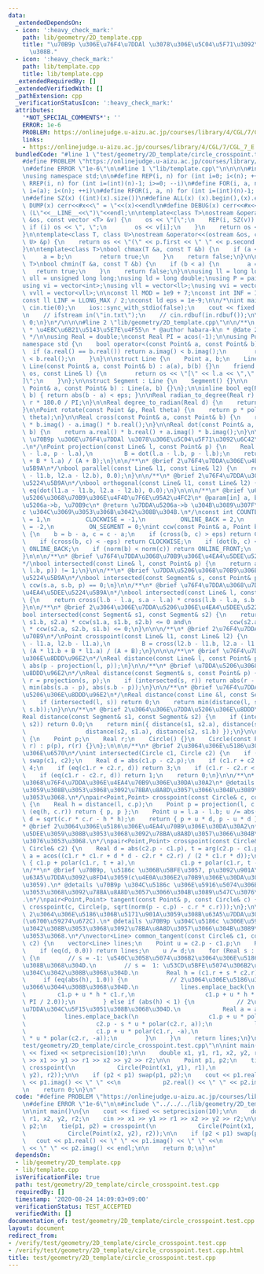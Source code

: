 ```yaml
---
data:
  _extendedDependsOn:
  - icon: ':heavy_check_mark:'
    path: lib/geometry/2D_template.cpp
    title: "\u70B9p \u306E\u76F4\u7DDAl \u3078\u306E\u5C04\u5F71\u3092\u6C42\u3081\
      \u308B."
  - icon: ':heavy_check_mark:'
    path: lib/template.cpp
    title: lib/template.cpp
  _extendedRequiredBy: []
  _extendedVerifiedWith: []
  _pathExtension: cpp
  _verificationStatusIcon: ':heavy_check_mark:'
  attributes:
    '*NOT_SPECIAL_COMMENTS*': ''
    ERROR: 1e-6
    PROBLEM: https://onlinejudge.u-aizu.ac.jp/courses/library/4/CGL/7/CGL_7_E
    links:
    - https://onlinejudge.u-aizu.ac.jp/courses/library/4/CGL/7/CGL_7_E
  bundledCode: "#line 1 \"test/geometry/2D_template/circle_crosspoint.test.cpp\"\n\
    #define PROBLEM \"https://onlinejudge.u-aizu.ac.jp/courses/library/4/CGL/7/CGL_7_E\"\
    \n#define ERROR \"1e-6\"\n\n#line 1 \"lib/template.cpp\"\n\n\n\n#include <bits/stdc++.h>\n\
    \nusing namespace std;\n\n#define REP(i, n) for (int i=0; i<(n); ++i)\n#define\
    \ RREP(i, n) for (int i=(int)(n)-1; i>=0; --i)\n#define FOR(i, a, n) for (int\
    \ i=(a); i<(n); ++i)\n#define RFOR(i, a, n) for (int i=(int)(n)-1; i>=(a); --i)\n\
    \n#define SZ(x) ((int)(x).size())\n#define ALL(x) (x).begin(),(x).end()\n\n#define\
    \ DUMP(x) cerr<<#x<<\" = \"<<(x)<<endl\n#define DEBUG(x) cerr<<#x<<\" = \"<<(x)<<\"\
    \ (L\"<<__LINE__<<\")\"<<endl;\n\ntemplate<class T>\nostream &operator<<(ostream\
    \ &os, const vector <T> &v) {\n    os << \"[\";\n    REP(i, SZ(v)) {\n       \
    \ if (i) os << \", \";\n        os << v[i];\n    }\n    return os << \"]\";\n\
    }\n\ntemplate<class T, class U>\nostream &operator<<(ostream &os, const pair <T,\
    \ U> &p) {\n    return os << \"(\" << p.first << \" \" << p.second << \")\";\n\
    }\n\ntemplate<class T>\nbool chmax(T &a, const T &b) {\n    if (a < b) {\n   \
    \     a = b;\n        return true;\n    }\n    return false;\n}\n\ntemplate<class\
    \ T>\nbool chmin(T &a, const T &b) {\n    if (b < a) {\n        a = b;\n     \
    \   return true;\n    }\n    return false;\n}\n\nusing ll = long long;\nusing\
    \ ull = unsigned long long;\nusing ld = long double;\nusing P = pair<int, int>;\n\
    using vi = vector<int>;\nusing vll = vector<ll>;\nusing vvi = vector<vi>;\nusing\
    \ vvll = vector<vll>;\n\nconst ll MOD = 1e9 + 7;\nconst int INF = INT_MAX / 2;\n\
    const ll LINF = LLONG_MAX / 2;\nconst ld eps = 1e-9;\n\n/*\nint main() {\n   \
    \ cin.tie(0);\n    ios::sync_with_stdio(false);\n    cout << fixed << setprecision(10);\n\
    \n    // ifstream in(\"in.txt\");\n    // cin.rdbuf(in.rdbuf());\n\n    return\
    \ 0;\n}\n*/\n\n\n#line 2 \"lib/geometry/2D_template.cpp\"\n\n/**\n * @brief\n\
    \ * \u4E8C\u6B21\u5143\u5E7E\u4F55\n * @author habara-k\n * @date 2020/05/05\n\
    \ */\n\nusing Real = double;\nconst Real PI = acos(-1);\n\nusing Point = complex<Real>;\n\
    namespace std {\n    bool operator<(const Point& a, const Point& b) {\n      \
    \  if (a.real() == b.real()) return a.imag() < b.imag();\n        return a.real()\
    \ < b.real();\n    }\n}\n\nstruct Line {\n    Point a, b;\n    Line() {}\n   \
    \ Line(const Point& a, const Point& b) : a(a), b(b) {}\n    friend ostream& operator<<(ostream&\
    \ os, const Line& l) {\n        return os << \"[\" << l.a << \",\" << l.b << \"\
    ]\";\n    }\n};\n\nstruct Segment : Line {\n    Segment() {}\n\n    Segment(const\
    \ Point& a, const Point& b) : Line(a, b) {}\n};\n\ninline bool eq(Real a, Real\
    \ b) { return abs(b - a) < eps; }\n\nReal radian_to_degree(Real r) {\n    return\
    \ r * 180.0 / PI;\n}\n\nReal degree_to_radian(Real d) {\n    return d * PI / 180.0;\n\
    }\n\nPoint rotate(const Point &p, Real theta) {\n    return p * polar((Real)1.0,\
    \ theta);\n}\n\nReal cross(const Point& a, const Point& b) {\n    return a.real()\
    \ * b.imag() - a.imag() * b.real();\n}\n\nReal dot(const Point& a, const Point&\
    \ b) {\n    return a.real() * b.real() + a.imag() * b.imag();\n}\n\n\n/**\n* @brief\
    \ \u70B9p \u306E\u76F4\u7DDAl \u3078\u306E\u5C04\u5F71\u3092\u6C42\u3081\u308B\
    .\n*/\nPoint projection(const Line& l, const Point& p) {\n    Real A = dot(l.b\
    \ - l.a, p - l.a),\n         B = dot(l.a - l.b, p - l.b);\n    return (A * l.b\
    \ + B * l.a) / (A + B);\n}\n\n/**\n* @brief 2\u76F4\u7DDA\u306E\u4E26\u884C\u5224\
    \u5B9A\n*/\nbool parallel(const Line& l1, const Line& l2) {\n    return eq(cross(l1.a\
    \ - l1.b, l2.a - l2.b), 0.0);\n}\n\n/**\n* @brief 2\u76F4\u7DDA\u306E\u76F4\u884C\
    \u5224\u5B9A\n*/\nbool orthogonal(const Line& l1, const Line& l2) {\n    return\
    \ eq(dot(l1.a - l1.b, l2.a - l2.b), 0.0);\n}\n\n\n/**\n* @brief \u6709\u5411\u7DDA\
    \u5206\u3068\u70B9\u306E\u4F4D\u7F6E\u95A2\u4FC2\n* @param[in] a, b, c: \u7DDA\
    \u5206a->b, \u70B9c\n* @return \u7DDA\u5206a->b \u304B\u3089\u307F\u3066, \u70B9\
    c \u304C\u3069\u3053\u306B\u3042\u308B\u304B.\n*/\nconst int COUNTER_CLOCKWISE\
    \ = 1,\n          CLOCKWISE = -1,\n          ONLINE_BACK = 2,\n          ONLINE_FRONT\
    \ = -2,\n          ON_SEGMENT = 0;\nint ccw(const Point& a, Point b, Point c)\
    \ {\n    b = b - a, c = c - a;\n    if (cross(b, c) > eps) return COUNTER_CLOCKWISE;\n\
    \    if (cross(b, c) < -eps) return CLOCKWISE;\n    if (dot(b, c) < 0) return\
    \ ONLINE_BACK;\n    if (norm(b) < norm(c)) return ONLINE_FRONT;\n    return ON_SEGMENT;\n\
    }\n\n\n/**\n* @brief \u76F4\u7DDA\u3068\u70B9\u306E\u4EA4\u5DEE\u5224\u5B9A\n\
    */\nbool intersected(const Line& l, const Point& p) {\n    return abs(ccw(l.a,\
    \ l.b, p)) != 1;\n}\n\n/**\n* @brief \u7DDA\u5206\u3068\u70B9\u306E\u4EA4\u5DEE\
    \u5224\u5B9A\n*/\nbool intersected(const Segment& s, const Point& p) {\n    return\
    \ ccw(s.a, s.b, p) == 0;\n}\n\n/**\n* @brief \u76F4\u7DDA\u3068\u7DDA\u5206\u306E\
    \u4EA4\u5DEE\u5224\u5B9A\n*/\nbool intersected(const Line& l, const Segment& s)\
    \ {\n    return cross(l.b - l.a, s.a - l.a) * cross(l.b - l.a, s.b - l.a) < eps;\n\
    }\n\n/**\n* @brief 2\u3064\u306E\u7DDA\u5206\u306E\u4EA4\u5DEE\u5224\u5B9A\n*/\n\
    bool intersected(const Segment& s1, const Segment& s2) {\n    return ccw(s1.a,\
    \ s1.b, s2.a) * ccw(s1.a, s1.b, s2.b) <= 0 and\n           ccw(s2.a, s2.b, s1.a)\
    \ * ccw(s2.a, s2.b, s1.b) <= 0;\n}\n\n\n/**\n* @brief 2\u76F4\u7DDA\u306E\u4EA4\
    \u70B9\n*/\nPoint crosspoint(const Line& l1, const Line& l2) {\n    Real A = cross(l2.a\
    \ - l1.a, l2.b - l1.a),\n         B = cross(l2.b - l1.b, l2.a - l1.b);\n    return\
    \ (A * l1.b + B * l1.a) / (A + B);\n}\n\n\n/**\n* @brief \u76F4\u7DDA\u3068\u70B9\
    \u306E\u8DDD\u96E2\n*/\nReal distance(const Line& l, const Point& p) {\n    return\
    \ abs(p - projection(l, p));\n}\n\n/**\n* @brief \u7DDA\u5206\u3068\u70B9\u306E\
    \u8DDD\u96E2\n*/\nReal distance(const Segment& s, const Point& p) {\n    Point\
    \ r = projection(s, p);\n    if (intersected(s, r)) return abs(r - p);\n    return\
    \ min(abs(s.a - p), abs(s.b - p));\n}\n\n/**\n* @brief \u76F4\u7DDA\u3068\u7DDA\
    \u5206\u306E\u8DDD\u96E2\n*/\nReal distance(const Line &l, const Segment &s) {\n\
    \    if (intersected(l, s)) return 0;\n    return min(distance(l, s.a), distance(l,\
    \ s.b));\n}\n\n/**\n* @brief 2\u3064\u306E\u7DDA\u5206\u306E\u8DDD\u96E2\n*/\n\
    Real distance(const Segment& s1, const Segment& s2) {\n    if (intersected(s1,\
    \ s2)) return 0.0;\n    return min({ distance(s1, s2.a), distance(s1, s2.b),\n\
    \                 distance(s2, s1.a), distance(s2, s1.b) });\n}\n\n\nstruct Circle\
    \ {\n    Point p;\n    Real r;\n    Circle() {}\n    Circle(const Point& p, Real\
    \ r) : p(p), r(r) {}\n};\n\n\n/**\n* @brief 2\u3064\u306E\u5186\u306E\u4EA4\u70B9\
    \u306E\u6570\n*/\nint intersected(Circle c1, Circle c2) {\n    if (c1.r < c2.r)\
    \ swap(c1, c2);\n    Real d = abs(c1.p - c2.p);\n    if (c1.r + c2.r < d) return\
    \ 4;\n    if (eq(c1.r + c2.r, d)) return 3;\n    if (c1.r - c2.r < d) return 2;\n\
    \    if (eq(c1.r - c2.r, d)) return 1;\n    return 0;\n}\n\n/**\n* @brief \u5186\
    \u3068\u76F4\u7DDA\u306E\u4EA4\u70B9\u306E\u30DA\u30A2\n* @details \u4EA4\u5DEE\
    \u3059\u308B\u3053\u3068\u3092\u78BA\u8A8D\u3057\u3066\u304B\u3089\u547C\u3076\
    \u3053\u3068.\n*/\npair<Point,Point> crosspoint(const Circle& c, const Line& l)\
    \ {\n    Real h = distance(l, c.p);\n    Point p = projection(l, c.p);\n    if\
    \ (eq(h, c.r)) return { p, p };\n    Point u = l.a - l.b; u /= abs(u);\n    Real\
    \ d = sqrt(c.r * c.r - h * h);\n    return { p + u * d, p - u * d };\n}\n\n/**\n\
    * @brief 2\u3064\u306E\u5186\u306E\u4EA4\u70B9\u306E\u30DA\u30A2\n* @details \u4EA4\
    \u5DEE\u3059\u308B\u3053\u3068\u3092\u78BA\u8A8D\u3057\u3066\u304B\u3089\u547C\
    \u3076\u3053\u3068.\n*/\npair<Point,Point> crosspoint(const Circle& c1, const\
    \ Circle& c2) {\n    Real d = abs(c2.p - c1.p), t = arg(c2.p - c1.p);\n    Real\
    \ a = acos((c1.r * c1.r + d * d - c2.r * c2.r) / (2 * c1.r * d));\n    return\
    \ { c1.p + polar(c1.r, t + a),\n             c1.p + polar(c1.r, t - a) };\n}\n\
    \n/**\n* @brief \u70B9p, \u5186c \u306B\u5BFE\u3057, p\u3092\u901A\u308Bc\u306E\
    \u63A5\u7DDA\u3092\u8FD4\u3059(c\u4E0A\u306E2\u70B9\u306E\u30DA\u30A2\u3067\u8FD4\
    \u3059).\n* @details \u70B9p \u304C\u5186c \u306E\u5916\u5074\u306B\u3042\u308B\
    \u3053\u3068\u3092\u78BA\u8A8D\u3057\u3066\u304B\u3089\u547C\u3076\u3053\u3068\
    .\n*/\npair<Point,Point> tangent(const Point& p, const Circle& c) {\n    return\
    \ crosspoint(c, Circle(p, sqrt(norm(p - c.p) - c.r * c.r)));\n};\n\n/**\n* @brief\
    \ 2\u3064\u306E\u5186\u306B\u5171\u901A\u3059\u308B\u63A5\u7DDA\u3092\u8FD4\u3059\
    (\u6700\u59274\u672C).\n* @details \u70B9p \u304C\u5186c \u306E\u5916\u5074\u306B\
    \u3042\u308B\u3053\u3068\u3092\u78BA\u8A8D\u3057\u3066\u304B\u3089\u547C\u3076\
    \u3053\u3068.\n*/\nvector<Line> common_tangent(const Circle& c1, const Circle&\
    \ c2) {\n    vector<Line> lines;\n    Point u = c2.p - c1.p;\n    Real d = abs(u);\n\
    \    if (eq(d, 0.0)) return lines;\n    u /= d;\n    for (Real s : { -1, 1 })\
    \ {\n        // s = -1: \u540C\u3058\u5074\u306B2\u3064\u306E\u5186\u304C\u3042\
    \u308B\u3068\u304D.\n        // s =  1: \u53CD\u5BFE\u5074\u306B2\u3064\u306E\u5186\
    \u304C\u3042\u308B\u3068\u304D.\n        Real h = (c1.r + s * c2.r) / d;\n   \
    \     if (eq(abs(h), 1.0)) {\n            // 2\u3064\u306E\u5186\u304C\u63A5\u3057\
    \u3066\u3044\u308B\u3068\u304D.\n            lines.emplace_back(\n           \
    \         c1.p + u * h * c1.r,\n                    c1.p + u * h * c1.r + rotate(u,\
    \ PI / 2.0));\n        } else if (abs(h) < 1) {\n            // 2\u672C\u306E\u63A5\
    \u7DDA\u304C\u5F15\u3051\u308B\u3068\u304D.\n            Real a = acos(h);\n \
    \           lines.emplace_back(\n                    c1.p + u * polar(c1.r, a),\n\
    \                    c2.p - s * u * polar(c2.r, a));\n            lines.emplace_back(\n\
    \                    c1.p + u * polar(c1.r, -a),\n                    c2.p - s\
    \ * u * polar(c2.r, -a));\n        }\n    }\n    return lines;\n}\n\n#line 5 \"\
    test/geometry/2D_template/circle_crosspoint.test.cpp\"\n\nint main()\n{\n    cout\
    \ << fixed << setprecision(10);\n\n    double x1, y1, r1, x2, y2, r2;\n    cin\
    \ >> x1 >> y1 >> r1 >> x2 >> y2 >> r2;\n\n    Point p1, p2;\n    tie(p1, p2) =\
    \ crosspoint(\n            Circle(Point(x1, y1), r1),\n            Circle(Point(x2,\
    \ y2), r2));\n\n    if (p2 < p1) swap(p1, p2);\n    cout << p1.real() << \" \"\
    \ << p1.imag() << \" \" <<\n            p2.real() << \" \" << p2.imag() << endl;\n\
    \n    return 0;\n}\n"
  code: "#define PROBLEM \"https://onlinejudge.u-aizu.ac.jp/courses/library/4/CGL/7/CGL_7_E\"\
    \n#define ERROR \"1e-6\"\n\n#include \"../../../lib/geometry/2D_template.cpp\"\
    \n\nint main()\n{\n    cout << fixed << setprecision(10);\n\n    double x1, y1,\
    \ r1, x2, y2, r2;\n    cin >> x1 >> y1 >> r1 >> x2 >> y2 >> r2;\n\n    Point p1,\
    \ p2;\n    tie(p1, p2) = crosspoint(\n            Circle(Point(x1, y1), r1),\n\
    \            Circle(Point(x2, y2), r2));\n\n    if (p2 < p1) swap(p1, p2);\n \
    \   cout << p1.real() << \" \" << p1.imag() << \" \" <<\n            p2.real()\
    \ << \" \" << p2.imag() << endl;\n\n    return 0;\n}\n"
  dependsOn:
  - lib/geometry/2D_template.cpp
  - lib/template.cpp
  isVerificationFile: true
  path: test/geometry/2D_template/circle_crosspoint.test.cpp
  requiredBy: []
  timestamp: '2020-08-24 14:09:03+09:00'
  verificationStatus: TEST_ACCEPTED
  verifiedWith: []
documentation_of: test/geometry/2D_template/circle_crosspoint.test.cpp
layout: document
redirect_from:
- /verify/test/geometry/2D_template/circle_crosspoint.test.cpp
- /verify/test/geometry/2D_template/circle_crosspoint.test.cpp.html
title: test/geometry/2D_template/circle_crosspoint.test.cpp
---
```

